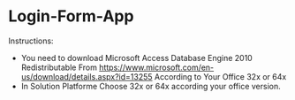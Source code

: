 # Login-Form-App


Instructions:

- You need to download Microsoft Access Database Engine 2010 Redistributable From https://www.microsoft.com/en-us/download/details.aspx?id=13255
According to Your Office 32x or 64x
- In Solution Platforme Choose 32x or 64x according your office version.
